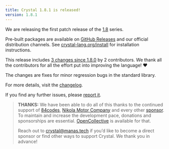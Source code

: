```yaml
---
title: Crystal 1.8.1 is released!
version: 1.8.1
---
```


We are releasing the first patch release of the [1.8](/2023/04/14/1.8.0-released/) series.

Pre-built packages are available on [GitHub Releases](https://github.com/crystal-lang/crystal/releases/tag/1.8.1) and our official distribution channels.
See [crystal-lang.org/install](https://crystal-lang.org/install/) for installation instructions.

This release includes [3 changes since 1.8.0](https://github.com/crystal-lang/crystal/pulls?q=is%3Apr+milestone%3A1.8.1) by 2 contributors. We thank all the contributors for all the effort put into improving the language! ❤️

The changes are fixes for minor regression bugs in the standard library.

For more details, visit the [changelog](https://github.com/crystal-lang/crystal/releases/tag/1.8.1).

If you find any further issues, please [report it](https://github.com/crystal-lang/crystal/issues/).

> **THANKS:**
> We have been able to do all of this thanks to the continued support of [84codes](https://www.84codes.com/), [Nikola Motor Company](https://nikolamotor.com/) and every other [sponsor](/sponsors). To maintain and increase the development pace, donations and sponsorships are essential. [OpenCollective](https://opencollective.com/crystal-lang) is available for that.
>
> Reach out to [crystal@manas.tech](mailto:crystal@manas.tech) if you’d like to become a direct sponsor or find other ways to support Crystal. We thank you in advance!
